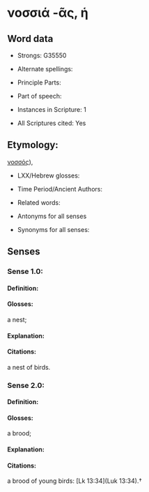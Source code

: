 # νοσσιά -ᾶς, ἡ

<!-- Status: S2=NeedsEdits -->
<!-- Lexica used for edits:   -->

## Word data

* Strongs: G35550

* Alternate spellings:



* Principle Parts: 


* Part of speech: 


* Instances in Scripture: 1

* All Scriptures cited: Yes

## Etymology: 

[νοσσός]()),

* LXX/Hebrew glosses: 


* Time Period/Ancient Authors: 


* Related words: 

* Antonyms for all senses

* Synonyms for all senses: 


## Senses 


### Sense  1.0: 

#### Definition: 

#### Glosses: 

a nest; 

#### Explanation: 


#### Citations: 

a nest of birds.

### Sense  2.0: 

#### Definition: 

#### Glosses: 

a brood; 

#### Explanation: 


#### Citations: 

a brood of young birds: [Lk 13:34](Luk 13:34).†
